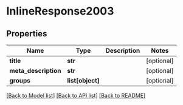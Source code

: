 # InlineResponse2003

## Properties
Name | Type | Description | Notes
------------ | ------------- | ------------- | -------------
**title** | **str** |  | [optional] 
**meta_description** | **str** |  | [optional] 
**groups** | **list[object]** |  | [optional] 

[[Back to Model list]](../README.md#documentation-for-models) [[Back to API list]](../README.md#documentation-for-api-endpoints) [[Back to README]](../README.md)

